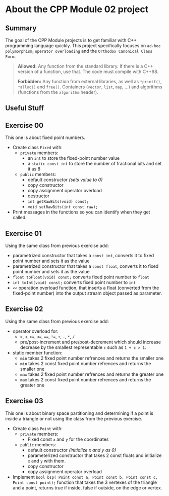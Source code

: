 # About the CPP Module 02 project

## Summary
The goal of the CPP Module projects is to get familiar with C++ programming language quickly.
This project specifically focuses on `ad-hoc polymorphism`, `operator overloading` and the `Orthodox Canonical Class Form`.

>**Allowed:** Any function from the standard library. If there is a C++ version of a function, use that. The code must compile with C++98.
>
>**Forbidden:** Any function from external libraries, as well as `*printf()`, `*alloc()` and `free()`. Containers (`vector`, `list`, `map`, ...) and algorithms (functions from the `algorithm` header).

## Useful Stuff

## Exercise 00
This one is about fixed point numbers.
- Create class `Fixed` with:
	- `private` members:
		- an `int` to store the fixed-point number value
		- a `static const int` to store the number of fractional bits and set it as 8
	- `public` members:
		- default constructor *(sets value to 0)*
		- copy constructor
		- copy assignment operator overload
		- destructor
		- `int getRawBits(void) const;`
		- `void setRawBits(int const raw);`
- Print messages in the functions so you can identify when they get called.

## Exercise 01
Using the same class from previous exercise add:
- parametrized constructor that takes a `const int`, converts it to fixed point number and sets it as the value
- parametrized constructor that takes a `const float`, converts it to fixed point number and  sets it as the value
- `float toFloat(void) const;` converts fixed point number to `float`
- `int toInt(void) const;` converts fixed point number to `int`
- `<<` operation overload function, that inserts a float (converted from the fixed-point number) into the output stream object passed as parameter.

## Exercise 02
Using the same class from previous exercise add:
- operator overload for: 
	- `>`, `<`, `>=`, `<=`, `==`, `!=`, `+`, `-`, `*`, `/`
	- pre/post-increment and pre/post-decrement which should increase decrease by the smallest representable `ϵ` such as `1 + ϵ > 1`.
- static member function:
	- `min` takes 2 fixed point number refrences and returns the smaller one
	- `min` takes 2 const fixed point number refrences and returns the smaller one
	- `max` takes 2 fixed point number refrences and returns the greater one
	- `max` takes 2 const fixed point number refrences and returns the greater one

## Exercise 03
This one is about binary space partitioning and determining if a point is inside a triangle or not using the class from the previous exercise.
- Create class `Point` with:
	- `private` members:
		- Fixed const `x` and `y` for the coordinates
	- `public` members:
		- default constructor *(initialize x and y as 0)*
		- parameterized constructor that takes 2 const floats and initialize `x` and `y` with them.
		- copy constructor
		- copy assignment operator overload
- Implement `bool bsp( Point const a, Point const b, Point const c, Point const point);` function that takes the 3 vertexes of the triangle and a point, returns true if inside, false if outside, on the edge or vertex.
